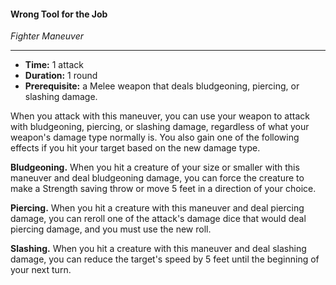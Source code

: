 #### Wrong Tool for the Job
*Fighter Maneuver*
___
- **Time:** 1 attack
- **Duration:** 1 round
- **Prerequisite:** a Melee weapon that deals bludgeoning, piercing, or slashing damage.

When you attack with this maneuver, you can use your weapon to attack with bludgeoning, piercing, or slashing damage, regardless of what your weapon's damage type normally is. You also gain one of the following effects if you hit your target based on the new damage type.

**Bludgeoning.** When you hit a creature of your size or smaller with this maneuver and deal bludgeoning damage, you can force the creature to make a Strength saving throw or move 5 feet in a direction of your choice.

**Piercing.** When you hit a creature with this maneuver and deal piercing damage, you can reroll one of the attack's damage dice that would deal piercing damage, and you must use the new roll. 

**Slashing.** When you hit a creature with this maneuver and deal slashing damage, you can reduce the target's speed by 5 feet until the beginning of your next turn.
